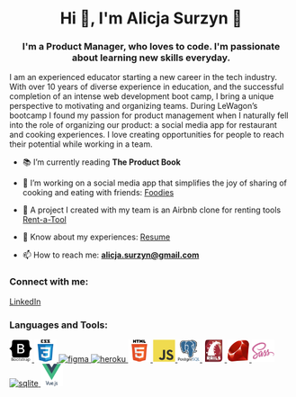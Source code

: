 <h1 align="center">Hi 👋, I'm Alicja Surzyn 💃 </h1>
<h3 align="center">I'm a Product Manager, who loves to code. 
  I'm passionate about learning new skills everyday.</h3>

I am an experienced educator starting a new career in the tech industry. With over 10 years of diverse experience in education, and the successful completion of an intense web development boot camp, I bring a unique perspective to motivating and organizing teams. During LeWagon’s bootcamp I found my passion for product management when I naturally fell into the role of organizing our product: a social media app for restaurant and cooking experiences. I love creating opportunities for people to reach their potential while working in a team. 


- 📚 I’m currently reading **The Product Book**

- 🍲 I’m working on a social media app that simplifies the joy of sharing of cooking and eating with friends: [Foodies](https://www.gofoodies.me/)

- 🔨 A project I created with my team is an Airbnb clone for renting tools [Rent-a-Tool](https://rent-a-tool-6caff73a62c4.herokuapp.com/)

- 📄 Know about my experiences: <a href="https://app.enhancv.com/share/b502e952/?utm_medium=growth&utm_campaign=share-resume&utm_source=dynamic" target="_blank">Resume</a>

- 📫 How to reach me: **alicja.surzyn@gmail.com**

<h3 align="left">Connect with me:</h3>
<p align="left">
<a href="https://www.linkedin.com/in/alicja-surzyn" target="_blank">LinkedIn</a>
</p>

<h3 align="left">Languages and Tools:</h3>
<p align="left"> <a href="https://getbootstrap.com" target="_blank" rel="noreferrer"> <img src="https://raw.githubusercontent.com/devicons/devicon/master/icons/bootstrap/bootstrap-plain-wordmark.svg" alt="bootstrap" width="40" height="40"/> </a> <a href="https://www.w3schools.com/css/" target="_blank" rel="noreferrer"> <img src="https://raw.githubusercontent.com/devicons/devicon/master/icons/css3/css3-original-wordmark.svg" alt="css3" width="40" height="40"/> </a> <a href="https://www.figma.com/" target="_blank" rel="noreferrer"> <img src="https://www.vectorlogo.zone/logos/figma/figma-icon.svg" alt="figma" width="40" height="40"/> </a> <a href="https://heroku.com" target="_blank" rel="noreferrer"> <img src="https://www.vectorlogo.zone/logos/heroku/heroku-icon.svg" alt="heroku" width="40" height="40"/> </a> <a href="https://www.w3.org/html/" target="_blank" rel="noreferrer"> <img src="https://raw.githubusercontent.com/devicons/devicon/master/icons/html5/html5-original-wordmark.svg" alt="html5" width="40" height="40"/> </a> <a href="https://developer.mozilla.org/en-US/docs/Web/JavaScript" target="_blank" rel="noreferrer"> <img src="https://raw.githubusercontent.com/devicons/devicon/master/icons/javascript/javascript-original.svg" alt="javascript" width="40" height="40"/> </a> <a href="https://www.postgresql.org" target="_blank" rel="noreferrer"> <img src="https://raw.githubusercontent.com/devicons/devicon/master/icons/postgresql/postgresql-original-wordmark.svg" alt="postgresql" width="40" height="40"/> </a> <a href="https://rubyonrails.org" target="_blank" rel="noreferrer"> <img src="https://raw.githubusercontent.com/devicons/devicon/master/icons/rails/rails-original-wordmark.svg" alt="rails" width="40" height="40"/> </a> <a href="https://www.ruby-lang.org/en/" target="_blank" rel="noreferrer"> <img src="https://raw.githubusercontent.com/devicons/devicon/master/icons/ruby/ruby-original.svg" alt="ruby" width="40" height="40"/> </a> <a href="https://sass-lang.com" target="_blank" rel="noreferrer"> <img src="https://raw.githubusercontent.com/devicons/devicon/master/icons/sass/sass-original.svg" alt="sass" width="40" height="40"/> </a> <a href="https://www.sqlite.org/" target="_blank" rel="noreferrer"> <img src="https://www.vectorlogo.zone/logos/sqlite/sqlite-icon.svg" alt="sqlite" width="40" height="40"/> </a> <a href="https://vuejs.org/" target="_blank" rel="noreferrer"> <img src="https://raw.githubusercontent.com/devicons/devicon/master/icons/vuejs/vuejs-original-wordmark.svg" alt="vuejs" width="40" height="40"/> </a> </p>
